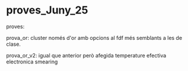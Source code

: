 # proves_Juny_25
proves:

prova_or: cluster només d'or  amb opcions al fdf més semblants a les de clase.

prova_or_v2: igual que anterior però afegida temperature efectiva  electronica smearing

